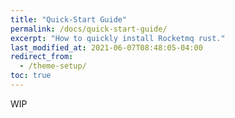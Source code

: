```yaml
---
title: "Quick-Start Guide"
permalink: /docs/quick-start-guide/
excerpt: "How to quickly install Rocketmq rust."
last_modified_at: 2021-06-07T08:48:05-04:00
redirect_from:
  - /theme-setup/
toc: true
---
```


WIP
